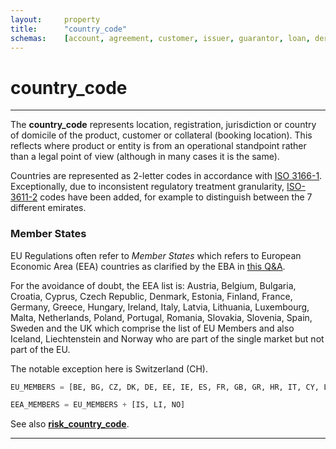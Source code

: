 ```yaml
---
layout:		property
title:		"country_code"
schemas:	[account, agreement, customer, issuer, guarantor, loan, derivative, security]
---
```


# country_code

---

The **country_code** represents location, registration, jurisdiction or country of domicile of the product, customer or collateral (booking location). This reflects where product or entity is from an operational standpoint rather than a legal point of view (although in many cases it is the same).

Countries are represented as 2-letter codes in accordance with [ISO 3166-1][iso3166].
Exceptionally, due to inconsistent regulatory treatment granularity, [ISO-3611-2][iso3166-2] codes have been added, for example to distinguish between the 7 different emirates.

### Member States
EU Regulations often refer to *Member States* which refers to European Economic Area (EEA) countries as clarified by the EBA in [this Q&A][member-state-qa].

For the avoidance of doubt, the EEA list is:
Austria, Belgium, Bulgaria, Croatia, Cyprus, Czech Republic, Denmark, Estonia, Finland, France, Germany, Greece, Hungary, Ireland, Italy, Latvia, Lithuania, Luxembourg, Malta, Netherlands, Poland, Portugal, Romania, Slovakia, Slovenia, Spain, Sweden and the UK which comprise the list of EU Members and also Iceland, Liechtenstein and Norway who are part of the single market but not part of the EU.

The notable exception here is Switzerland (CH).

```python
EU_MEMBERS = [BE, BG, CZ, DK, DE, EE, IE, ES, FR, GB, GR, HR, IT, CY, LV, LT, LU, HU, MT, NL, AT, PL, PT, RO, SI, SK, FI, SE]

EEA_MEMBERS = EU_MEMBERS + [IS, LI, NO]
```

See also [**risk_country_code**][rcc].

---

[end]: https://github.com/suadelabs/fire/blob/master/documentation/properties/end_date.md
[iso3166]: https://en.wikipedia.org/wiki/ISO_3166-1
[member-state-qa]: https://www.eba.europa.eu/single-rule-book-qa/-/qna/view/publicId/2013_233
[rcc]: https://github.com/suadelabs/fire/blob/master/documentation/properties/risk_country_code.md
[iso3166-2]: https://en.wikipedia.org/wiki/ISO_3166-2
